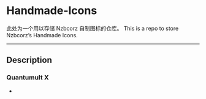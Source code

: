 # Handmade-Icons
此处为一个用以存储 Nzbcorz 自制图标的仓库。
This is a repo to store Nzbcorz’s Handmade Icons.

---

## Description
### Quantumult X
- 